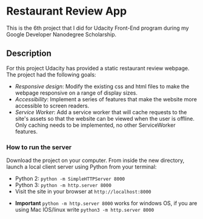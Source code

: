 # Restaurant Review App
This is the 6th project that I did for Udacity Front-End program during my Google Developer Nanodegree Scholarship.

## Description
For this project Udacity has provided a static restaurant review webpage. The project had the following goals:

* *Responsive design*: Modify the existing css and html files to make the webpage responsive on a range of display sizes.
* *Accessibility*: Implement a series of features that make the website more accessible to screen readers.
* *Service Worker*: Add a service worker that will cache requests to the site's assets so that the website can be viewed when the user is offline. Only caching needs to be implemented, no other ServiceWorker features.

### How to run the server
Download the project on your computer. From inside the new directory, launch a local client server using Python from your terminal: 
- Python 2: `python -m SimpleHTTPServer 8000`
- Python 3: `python -m http.server 8000`
- Visit the site in your browser at `http://localhost:8000`
* **Important** `python -m http.server 8000` works for windows OS, if you are using  Mac IOS/linux  write `python3 -m http.server 8000`

